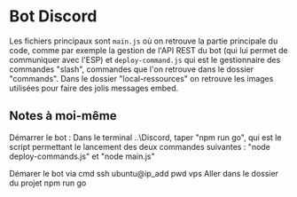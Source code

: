 # Bot Discord

Les fichiers principaux sont `main.js` où on retrouve la partie principale du code, comme par exemple la gestion de l'API REST du bot (qui lui permet de communiquer avec l'ESP)  et  `deploy-command.js` qui est le gestionnaire des commandes "slash", commandes que l'on retrouve dans le dossier "commands". Dans le dossier "local-ressources" on retrouve les images utilisées pour faire des jolis messages embed.


## Notes à moi-même

Démarrer le bot : 
Dans le terminal ..\Discord, taper "npm run go", qui est le script permettant le lancement des deux commandes suivantes : "node deploy-commands.js" et "node main.js"

Démarer le bot via cmd
ssh ubuntu@ip_add
pwd vps
Aller dans le dossier du projet
npm run go
